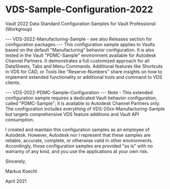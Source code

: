 # VDS-Sample-Configuration-2022
Vault 2022 Data Standard Configuration Samples for Vault Professional (Workgroup)

--- VDS-2022-Manufacturing-Sample - see also Releases section for configuration packages.---
This configuration sample applies to Vaults based on the default "Manufacturing" behavior configuration. It is also tested in the Vault "PDMC-Sample" environment available for Autodesk Channel Partners. It demonstrates a full customized approach for all DataSheets, Tabs and Menu Commands. Additional features like Shortcuts in VDS for CAD, or Tools like "Reserve-Numbers" share insights on how to implement extended functionality or additional tools and command to VDS clients.

--- VDS-2022-PDMC-Sample-Configuration ---
Note - This extended configuration sample requires a dedicated Vault behavior configuration, called "PDMC-Sample"; it is available to Autodesk Channel Partners only.
The configuration includes everything of VDS-20xx-Manufacturing-Sample but targets comprehensive VDS feature additions and Vault API consumption.

I created and maintain this configuration samples as an employee of Autodesk. However, Autodesk nor I represent that these samples are reliable, accurate, complete, or otherwise valid in other environments. Accordingly, those configuration samples are provided "as is" with no warranty of any kind, and you use the applications at your own risk.


Sincerely,

Markus Koechl

April 2021
